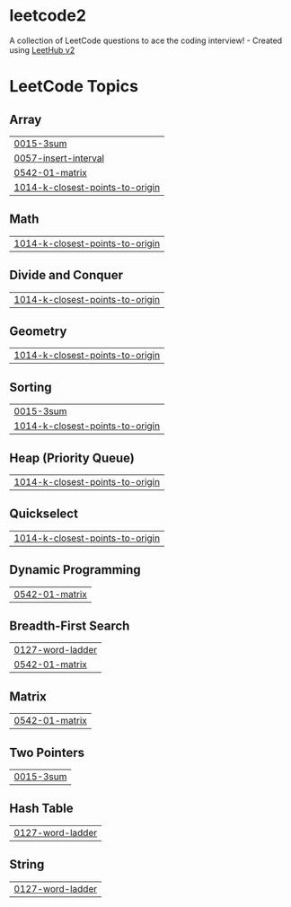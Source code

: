 # leetcode2
A collection of LeetCode questions to ace the coding interview! - Created using [LeetHub v2](https://github.com/arunbhardwaj/LeetHub-2.0)

<!---LeetCode Topics Start-->
# LeetCode Topics
## Array
|  |
| ------- |
| [0015-3sum](https://github.com/spyrux/leetcode2/tree/master/0015-3sum) |
| [0057-insert-interval](https://github.com/spyrux/leetcode2/tree/master/0057-insert-interval) |
| [0542-01-matrix](https://github.com/spyrux/leetcode2/tree/master/0542-01-matrix) |
| [1014-k-closest-points-to-origin](https://github.com/spyrux/leetcode2/tree/master/1014-k-closest-points-to-origin) |
## Math
|  |
| ------- |
| [1014-k-closest-points-to-origin](https://github.com/spyrux/leetcode2/tree/master/1014-k-closest-points-to-origin) |
## Divide and Conquer
|  |
| ------- |
| [1014-k-closest-points-to-origin](https://github.com/spyrux/leetcode2/tree/master/1014-k-closest-points-to-origin) |
## Geometry
|  |
| ------- |
| [1014-k-closest-points-to-origin](https://github.com/spyrux/leetcode2/tree/master/1014-k-closest-points-to-origin) |
## Sorting
|  |
| ------- |
| [0015-3sum](https://github.com/spyrux/leetcode2/tree/master/0015-3sum) |
| [1014-k-closest-points-to-origin](https://github.com/spyrux/leetcode2/tree/master/1014-k-closest-points-to-origin) |
## Heap (Priority Queue)
|  |
| ------- |
| [1014-k-closest-points-to-origin](https://github.com/spyrux/leetcode2/tree/master/1014-k-closest-points-to-origin) |
## Quickselect
|  |
| ------- |
| [1014-k-closest-points-to-origin](https://github.com/spyrux/leetcode2/tree/master/1014-k-closest-points-to-origin) |
## Dynamic Programming
|  |
| ------- |
| [0542-01-matrix](https://github.com/spyrux/leetcode2/tree/master/0542-01-matrix) |
## Breadth-First Search
|  |
| ------- |
| [0127-word-ladder](https://github.com/spyrux/leetcode2/tree/master/0127-word-ladder) |
| [0542-01-matrix](https://github.com/spyrux/leetcode2/tree/master/0542-01-matrix) |
## Matrix
|  |
| ------- |
| [0542-01-matrix](https://github.com/spyrux/leetcode2/tree/master/0542-01-matrix) |
## Two Pointers
|  |
| ------- |
| [0015-3sum](https://github.com/spyrux/leetcode2/tree/master/0015-3sum) |
## Hash Table
|  |
| ------- |
| [0127-word-ladder](https://github.com/spyrux/leetcode2/tree/master/0127-word-ladder) |
## String
|  |
| ------- |
| [0127-word-ladder](https://github.com/spyrux/leetcode2/tree/master/0127-word-ladder) |
<!---LeetCode Topics End-->